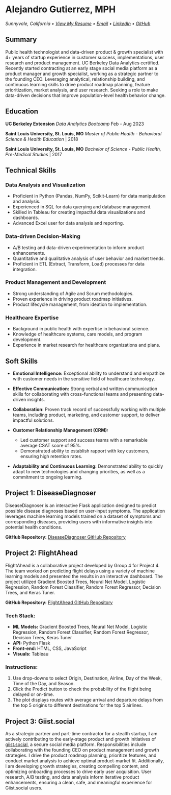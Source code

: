 # Alejandro Gutierrez, MPH
*Sunnyvale, California • [View My Resume](https://excellent-veil-e39.notion.site/Alejandro-Guti-rrez-MPH-7211c39b49ed4f35aca5db655010e974) • [Email](mailto:alej.fx.guti@gmail.com) • [LinkedIn](https://www.linkedin.com/in/alej-fx-gutierrez/) • [GitHub](https://github.com/alejfxguti)*

## Summary
Public health technologist and data-driven product & growth specialist with 4+ years of startup experience in customer success, implementations, user research and product management. UC Berkeley Data Analytics certified. Recently started contracting at an early stage social media platform as a product manager and growth specialist, working as a strategic partner to the founding CEO. Leveraging analytical, relationship building, and continuous learning skills to drive product roadmap planning, feature prioritization, market analysis, and user research. Seeking a role to make data-driven decisions that improve population-level health behavior change.

## Education
**UC Berkeley Extension**
*Data Analytics Bootcamp* Feb - Aug 2023

**Saint Louis University, St. Louis, MO**
*Master of Public Health - Behavioral Science & Health Education* | 2018

**Saint Louis University, St. Louis, MO**
*Bachelor of Science - Public Health, Pre-Medical Studies* | 2017

## Technical Skills

### Data Analysis and Visualization

- Proficient in Python (Pandas, NumPy, Scikit-Learn) for data manipulation and analysis.
- Experienced in SQL for data querying and database management.
- Skilled in Tableau for creating impactful data visualizations and dashboards.
- Advanced Excel user for data analysis and reporting.

### Data-driven Decision-Making

- A/B testing and data-driven experimentation to inform product enhancements.
- Quantitative and qualitative analysis of user behavior and market trends.
- Proficient in ETL (Extract, Transform, Load) processes for data integration.

### Product Management and Development

- Strong understanding of Agile and Scrum methodologies.
- Proven experience in driving product roadmap initiatives.
- Product lifecycle management, from ideation to implementation.

### Healthcare Expertise

- Background in public health with expertise in behavioral science.
- Knowledge of healthcare systems, care models, and program development.
- Experience in market research for healthcare organizations and plans.

## Soft Skills

- **Emotional Intelligence:** Exceptional ability to understand and empathize with customer needs in the sensitive field of healthcare technology.

- **Effective Communication:** Strong verbal and written communication skills for collaborating with cross-functional teams and presenting data-driven insights.

- **Collaboration:** Proven track record of successfully working with multiple teams, including product, marketing, and customer support, to deliver impactful solutions.

- **Customer Relationship Management (CRM):**
  - Led customer support and success teams with a remarkable average CSAT score of 95%.
  - Demonstrated ability to establish rapport with key customers, ensuring high retention rates.

- **Adaptability and Continuous Learning:** Demonstrated ability to quickly adapt to new technologies and changing priorities, as well as a commitment to ongoing learning.

## Project 1: DiseaseDiagnoser

DiseaseDiagnoser is an interactive Flask application designed to predict possible disease diagnoses based on user-input symptoms. The application leverages machine learning models trained on a dataset of symptoms and corresponding diseases, providing users with informative insights into potential health conditions.

**GitHub Repository:**
[DiseaseDiagnoser GitHub Repository](https://github.com/alejfxguti/DiseaseDiagnoser)

## Project 2: FlightAhead

FlightAhead is a collaborative project developed by Group 4 for Project 4. The team worked on predicting flight delays using a variety of machine learning models and presented the results in an interactive dashboard. The project utilized Gradient Boosted Trees, Neural Net Model, Logistic Regression, Random Forest Classifier, Random Forest Regressor, Decision Trees, and Keras Tuner.

**GitHub Repository:**
[FlightAhead GitHub Repository](https://github.com/shriparna/FlightAhead)

### Tech Stack:

- **ML Models:** Gradient Boosted Trees, Neural Net Model, Logistic Regression, Random Forest Classifier, Random Forest Regressor, Decision Trees, Keras Tuner
- **API:** Python Flask
- **Front-end:** HTML, CSS, JavaScript
- **Visuals:** Tableau

### Instructions:

1. Use drop-downs to select Origin, Destination, Airline, Day of the Week, Time of the Day, and Season.
2. Click the Predict button to check the probability of the flight being delayed or on-time.
3. The plot displays routes with average arrival and departure delays from the top 5 origins to different destinations for the top 5 airlines.

## Project 3: Giist.social

As a strategic partner and part-time contractor for a stealth startup, I am actively contributing to the early-stage product and growth initiatives of [giist.social](https://giist.social/), a secure social media platform. Responsibilities include collaborating with the founding CEO on product management and growth strategies. I drive the product roadmap planning, prioritize features, and conduct market analysis to achieve optimal product-market fit. Additionally, I am developing growth strategies, creating compelling content, and optimizing onboarding processes to drive early user acquisition. User research, A/B testing, and data analysis inform iterative product enhancements, ensuring a clean, safe, and meaningful experience for Giist.social users.

<!---
alejfxguti/alejfxguti is a ✨ special ✨ repository because its `README.md` (this file) appears on your GitHub profile.
You can click the Preview link to take a look at your changes.
--->
